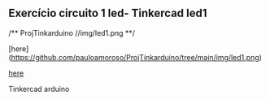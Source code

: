 ## Exercício circuito 1 led- Tinkercad led1


/** ProjTinkarduino //img/led1.png **/

[here] (https://github.com/pauloamoroso/ProjTinkarduino/tree/main/img/led1.png)



[here](https://raw.githubusercontent.com/pauloamoroso/ProjTinkarduino/main/img/led1.png)


















 Tinkercad arduino
